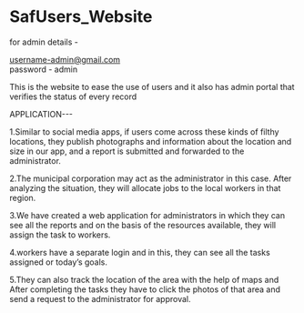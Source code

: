 # SafUsers_Website
for admin details -  

username-admin@gmail.com   
password - admin


This is the website to ease the use of users and it also has admin portal that verifies the status of every record

APPLICATION---

1.Similar to social media apps, if users come across these kinds of filthy locations, they publish photographs and information about the location and size in our app, and a report is submitted and forwarded to the administrator.

2.The municipal corporation may act as the administrator in this case. After analyzing the situation, they will allocate jobs to the local workers in that region.

3.We have created a web application for administrators in which they can see all the reports and on the basis of the resources available, they will assign the task to workers.

4.workers have a separate login and in this, they can see all the tasks assigned or today’s goals.

5.They can also track the location of the area with the help of maps and After completing the tasks they have to click the photos of that area and send a request to the administrator for approval.
